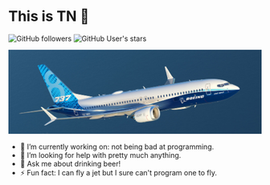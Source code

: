 # This is TN :beer:

![GitHub followers](https://img.shields.io/github/followers/kouchpouch?style=for-the-badge&logo=github&label=Followers)
![GitHub User's stars](https://img.shields.io/github/stars/kouchpouch?style=for-the-badge&logo=github)

![img](./737.jpeg)

- 🔭 I’m currently working on: not being bad at programming.
- 🤔 I’m looking for help with pretty much anything.
- 💬 Ask me about drinking beer!
- ⚡ Fun fact: I can fly a jet but I sure can't program one to fly.
